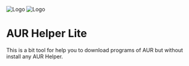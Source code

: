 
![Logo](https://static-00.iconduck.com/assets.00/bash-icon-2048x862-qrqkaxiz.png) ![Logo](https://i0.wp.com/discovery.endeavouros.com/wp-content/uploads/2021/03/AUR.png?fit=700%2C315&ssl=1)


# AUR Helper Lite

This is a bit tool for help you to download programs of AUR but without install any AUR Helper.


